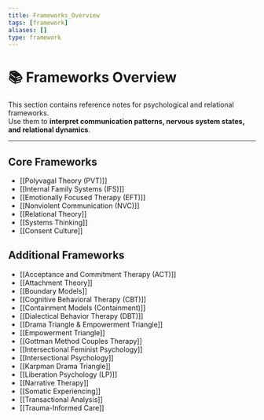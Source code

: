 ```yaml
---
title: Frameworks_Overview
tags: [framework]
aliases: []
type: framework
---
```


<!-- @format -->

# 📚 Frameworks Overview

This section contains reference notes for psychological and relational frameworks.  
Use them to **interpret communication patterns, nervous system states, and relational dynamics**.

---

## Core Frameworks

- [[Polyvagal Theory (PVT)]]
- [[Internal Family Systems (IFS)]]
- [[Emotionally Focused Therapy (EFT)]]
- [[Nonviolent Communication (NVC)]]
- [[Relational Theory]]
- [[Systems Thinking]]
- [[Consent Culture]]

## Additional Frameworks

- [[Acceptance and Commitment Therapy (ACT)]]
- [[Attachment Theory]]
- [[Boundary Models]]
- [[Cognitive Behavioral Therapy (CBT)]]
- [[Containment Models (Containment)]]
- [[Dialectical Behavior Therapy (DBT)]]
- [[Drama Triangle & Empowerment Triangle]]
- [[Empowerment Triangle]]
- [[Gottman Method Couples Therapy]]
- [[Intersectional Feminist Psychology]]
- [[Intersectional Psychology]]
- [[Karpman Drama Triangle]]
- [[Liberation Psychology (LP)]]
- [[Narrative Therapy]]
- [[Somatic Experiencing]]
- [[Transactional Analysis]]
- [[Trauma-Informed Care]]
